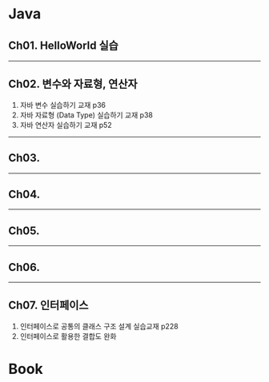 # Java
## Ch01. HelloWorld 실습
---
## Ch02. 변수와 자료형, 연산자 
1. 자바 변수 실습하기 교재 p36
2. 자바 자료형 (Data Type) 실습하기 교재 p38
3. 자바 연산자 실습하기 교재 p52
---
## Ch03. 
---
## Ch04.
---
## Ch05.
---
## Ch06.
---
## Ch07. 인터페이스
1. 인터페이스로 공통의 클래스 구조 설계 실습교재 p228
2. 인터페이스로 활용한 결합도 완화

# Book